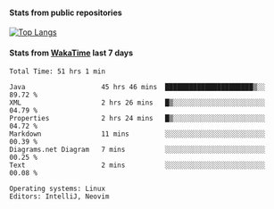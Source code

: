 #### Stats from public repositories

[![Top Langs](https://github-readme-stats.vercel.app/api/top-langs/?username=hyoghurt&layout=compact&exclude_repo=multiserver,docker_compose&langs_count=6)](https://github.com/anuraghazra/github-readme-stats)

#### Stats from [WakaTime](https://wakatime.com/@hyoghurt) last 7 days
<!--START_SECTION:waka-->

```text
Total Time: 51 hrs 1 min

Java                   45 hrs 46 mins  ██████████████████████▒░░   89.72 %
XML                    2 hrs 26 mins   █▒░░░░░░░░░░░░░░░░░░░░░░░   04.79 %
Properties             2 hrs 24 mins   █▒░░░░░░░░░░░░░░░░░░░░░░░   04.72 %
Markdown               11 mins         ░░░░░░░░░░░░░░░░░░░░░░░░░   00.39 %
Diagrams.net Diagram   7 mins          ░░░░░░░░░░░░░░░░░░░░░░░░░   00.25 %
Text                   2 mins          ░░░░░░░░░░░░░░░░░░░░░░░░░   00.08 %

Operating systems: Linux
Editors: IntelliJ, Neovim
```

<!--END_SECTION:waka-->
